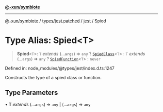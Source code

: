 [**@-xun/symbiote**](../../../../../README.md)

***

[@-xun/symbiote](../../../../../README.md) / [types/jest.patched](../../../README.md) / [jest](../README.md) / Spied

# Type Alias: Spied\<T\>

> **Spied**\<`T`\>: `T` *extends* (...`args`) => `any` ? [`SpiedClass`](SpiedClass.md)\<`T`\> : `T` *extends* (...`args`) => `any` ? [`SpiedFunction`](SpiedFunction.md)\<`T`\> : `never`

Defined in: node\_modules/@types/jest/index.d.ts:1247

Constructs the type of a spied class or function.

## Type Parameters

• **T** *extends* (...`args`) => `any` \| (...`args`) => `any`
